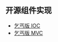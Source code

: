 
## 开源组件实现

* [乞丐版 IOC](https://github.com/pleuvoir/java-examples-for-reference/tree/master/open-source-component-wheel/oops-ioc)
* [乞丐版 MVC](https://github.com/pleuvoir/dev-examples-for-reference/tree/master/open-source-component-wheel/oops-mvc)






